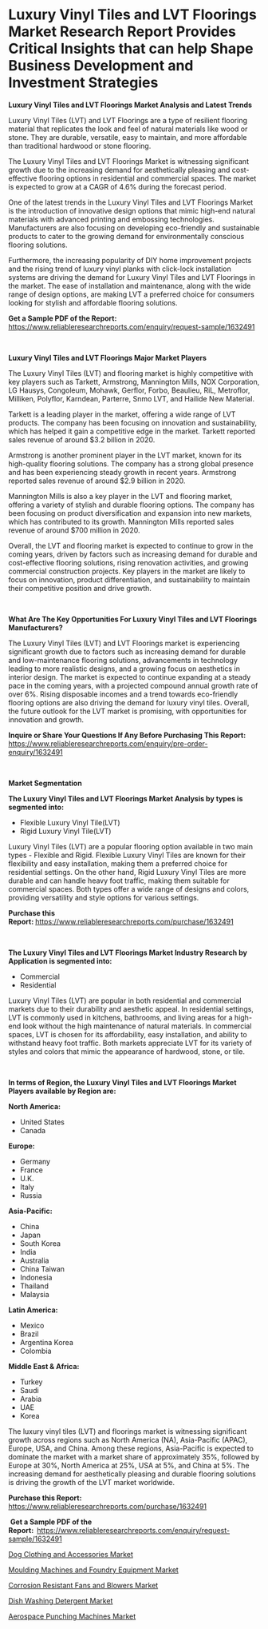 <p><h1>Luxury Vinyl Tiles and LVT Floorings Market Research Report Provides Critical Insights that can help Shape Business Development and Investment Strategies</h1></p><p><strong>Luxury Vinyl Tiles and LVT Floorings Market Analysis and Latest Trends</strong></p>
<p><p>Luxury Vinyl Tiles (LVT) and LVT Floorings are a type of resilient flooring material that replicates the look and feel of natural materials like wood or stone. They are durable, versatile, easy to maintain, and more affordable than traditional hardwood or stone flooring.</p><p>The Luxury Vinyl Tiles and LVT Floorings Market is witnessing significant growth due to the increasing demand for aesthetically pleasing and cost-effective flooring options in residential and commercial spaces. The market is expected to grow at a CAGR of 4.6% during the forecast period.</p><p>One of the latest trends in the Luxury Vinyl Tiles and LVT Floorings Market is the introduction of innovative design options that mimic high-end natural materials with advanced printing and embossing technologies. Manufacturers are also focusing on developing eco-friendly and sustainable products to cater to the growing demand for environmentally conscious flooring solutions.</p><p>Furthermore, the increasing popularity of DIY home improvement projects and the rising trend of luxury vinyl planks with click-lock installation systems are driving the demand for Luxury Vinyl Tiles and LVT Floorings in the market. The ease of installation and maintenance, along with the wide range of design options, are making LVT a preferred choice for consumers looking for stylish and affordable flooring solutions.</p></p>
<p><strong>Get a Sample PDF of the Report:&nbsp;</strong> <a href="https://www.reliableresearchreports.com/enquiry/request-sample/1632491">https://www.reliableresearchreports.com/enquiry/request-sample/1632491</a></p>
<p>&nbsp;</p>
<p><strong>Luxury Vinyl Tiles and LVT Floorings Major Market Players</strong></p>
<p><p>The Luxury Vinyl Tiles (LVT) and flooring market is highly competitive with key players such as Tarkett, Armstrong, Mannington Mills, NOX Corporation, LG Hausys, Congoleum, Mohawk, Gerflor, Forbo, Beaulieu, RiL, Metroflor, Milliken, Polyflor, Karndean, Parterre, Snmo LVT, and Hailide New Material. </p><p>Tarkett is a leading player in the market, offering a wide range of LVT products. The company has been focusing on innovation and sustainability, which has helped it gain a competitive edge in the market. Tarkett reported sales revenue of around $3.2 billion in 2020.</p><p>Armstrong is another prominent player in the LVT market, known for its high-quality flooring solutions. The company has a strong global presence and has been experiencing steady growth in recent years. Armstrong reported sales revenue of around $2.9 billion in 2020.</p><p>Mannington Mills is also a key player in the LVT and flooring market, offering a variety of stylish and durable flooring options. The company has been focusing on product diversification and expansion into new markets, which has contributed to its growth. Mannington Mills reported sales revenue of around $700 million in 2020.</p><p>Overall, the LVT and flooring market is expected to continue to grow in the coming years, driven by factors such as increasing demand for durable and cost-effective flooring solutions, rising renovation activities, and growing commercial construction projects. Key players in the market are likely to focus on innovation, product differentiation, and sustainability to maintain their competitive position and drive growth.</p></p>
<p>&nbsp;</p>
<p><strong>What Are The Key Opportunities For Luxury Vinyl Tiles and LVT Floorings Manufacturers?</strong></p>
<p><p>The Luxury Vinyl Tiles (LVT) and LVT Floorings market is experiencing significant growth due to factors such as increasing demand for durable and low-maintenance flooring solutions, advancements in technology leading to more realistic designs, and a growing focus on aesthetics in interior design. The market is expected to continue expanding at a steady pace in the coming years, with a projected compound annual growth rate of over 6%. Rising disposable incomes and a trend towards eco-friendly flooring options are also driving the demand for luxury vinyl tiles. Overall, the future outlook for the LVT market is promising, with opportunities for innovation and growth.</p></p>
<p><strong>Inquire or Share Your Questions If Any Before Purchasing This Report:</strong> <a href="https://www.reliableresearchreports.com/enquiry/pre-order-enquiry/1632491">https://www.reliableresearchreports.com/enquiry/pre-order-enquiry/1632491</a></p>
<p>&nbsp;</p>
<p><strong>Market Segmentation</strong></p>
<p><strong>The Luxury Vinyl Tiles and LVT Floorings Market Analysis by types is segmented into:</strong></p>
<p><ul><li>Flexible Luxury Vinyl Tile(LVT)</li><li>Rigid Luxury Vinyl Tile(LVT)</li></ul></p>
<p><p>Luxury Vinyl Tiles (LVT) are a popular flooring option available in two main types - Flexible and Rigid. Flexible Luxury Vinyl Tiles are known for their flexibility and easy installation, making them a preferred choice for residential settings. On the other hand, Rigid Luxury Vinyl Tiles are more durable and can handle heavy foot traffic, making them suitable for commercial spaces. Both types offer a wide range of designs and colors, providing versatility and style options for various settings.</p></p>
<p><strong>Purchase this Report:&nbsp;</strong><a href="https://www.reliableresearchreports.com/purchase/1632491">https://www.reliableresearchreports.com/purchase/1632491</a></p>
<p>&nbsp;</p>
<p><strong>The Luxury Vinyl Tiles and LVT Floorings Market Industry Research by Application is segmented into:</strong></p>
<p><ul><li>Commercial</li><li>Residential</li></ul></p>
<p><p>Luxury Vinyl Tiles (LVT) are popular in both residential and commercial markets due to their durability and aesthetic appeal. In residential settings, LVT is commonly used in kitchens, bathrooms, and living areas for a high-end look without the high maintenance of natural materials. In commercial spaces, LVT is chosen for its affordability, easy installation, and ability to withstand heavy foot traffic. Both markets appreciate LVT for its variety of styles and colors that mimic the appearance of hardwood, stone, or tile.</p></p>
<p>&nbsp;</p>
<p><strong>In terms of Region, the Luxury Vinyl Tiles and LVT Floorings Market Players available by Region are:</strong></p>
<p>
    <p> <strong> North America: </strong>
        <ul>
            <li>United States</li>
            <li>Canada</li>
        </ul>
        </p> 
    <p> <strong> Europe: </strong>
        <ul>
            <li>Germany</li>
            <li>France</li>
            <li>U.K.</li>
            <li>Italy</li>
            <li>Russia</li>
        </ul>
        </p> 
    <p> <strong> Asia-Pacific: </strong>
        <ul>
            <li>China</li>
            <li>Japan</li>
            <li>South Korea</li>
            <li>India</li>
            <li>Australia</li>
            <li>China Taiwan</li>
            <li>Indonesia</li>
            <li>Thailand</li>
            <li>Malaysia</li>
        </ul>
        </p> 
    <p> <strong> Latin America: </strong>
        <ul>
            <li>Mexico</li>
            <li>Brazil</li>
            <li>Argentina Korea</li>
            <li>Colombia</li>
        </ul>
        </p> 
    <p> <strong> Middle East & Africa: </strong>
        <ul>
            <li>Turkey</li>
            <li>Saudi</li>
            <li>Arabia</li>
            <li>UAE</li>
            <li>Korea</li>
        </ul>
    </p>
    </p>
<p><p>The luxury vinyl tiles (LVT) and floorings market is witnessing significant growth across regions such as North America (NA), Asia-Pacific (APAC), Europe, USA, and China. Among these regions, Asia-Pacific is expected to dominate the market with a market share of approximately 35%, followed by Europe at 30%, North America at 25%, USA at 5%, and China at 5%. The increasing demand for aesthetically pleasing and durable flooring solutions is driving the growth of the LVT market worldwide.</p></p>
<p><strong>Purchase this Report: </strong><a href="https://www.reliableresearchreports.com/purchase/1632491">https://www.reliableresearchreports.com/purchase/1632491</a></p>
<p>&nbsp;<strong>Get a Sample PDF of the Report:&nbsp;&nbsp;</strong><a href="https://www.reliableresearchreports.com/enquiry/request-sample/1632491">https://www.reliableresearchreports.com/enquiry/request-sample/1632491</a></p>
<p><strong></strong></p>
<p><p><a href="https://view.publitas.com/reportprime-1/dog-clothing-and-accessories-market-furnish-information-about-market-size-market-share-market-dynamics-and-projections-spanning-from-2024-to-2031/">Dog Clothing and Accessories Market</a></p><p><a href="https://github.com/gamblestampleyjenny50m5sl6/Market-Research-Report-List-1/blob/main/moulding-machines-and-foundry-equipment-market.md">Moulding Machines and Foundry Equipment Market</a></p><p><a href="https://github.com/wwwkeltoum/Market-Research-Report-List-2/blob/main/corrosion-resistant-fans-and-blowers-market.md">Corrosion Resistant Fans and Blowers Market</a></p><p><a href="https://view.publitas.com/reportprime-1/dish-washing-detergent-market-provides-detailed-segmentation-of-this-market-based-on-type-application-and-region-and-forecast-for-the-period-from-2024-2031/">Dish Washing Detergent Market</a></p><p><a href="https://extreme-scabiosa-c81.notion.site/Aerospace-Punching-Machines-Market-Size-Global-Industry-Overview-Market-Segmentation-and-Forecast--f8fa7997144b4f289a2c02970399ebf8">Aerospace Punching Machines Market</a></p></p>